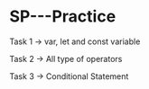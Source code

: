 # SP---Practice

Task 1 -> var, let and const variable

Task 2 -> All type of operators

Task 3 -> Conditional Statement
